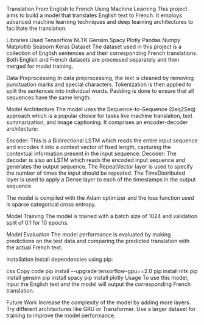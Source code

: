 Translation From English to French Using Machine Learning
This project aims to build a model that translates English text to French. It employs advanced machine learning techniques and deep learning architectures to facilitate the translation.

Libraries Used
Tensorflow
NLTK
Gensim
Spacy
Plotly
Pandas
Numpy
Matplotlib
Seaborn
Keras
Dataset
The dataset used in this project is a collection of English sentences and their corresponding French translations. Both English and French datasets are processed separately and then merged for model training.

Data Preprocessing
In data preprocessing, the text is cleaned by removing punctuation marks and special characters. Tokenization is then applied to split the sentences into individual words. Padding is done to ensure that all sequences have the same length.

Model Architecture
The model uses the Sequence-to-Sequence (Seq2Seq) approach which is a popular choice for tasks like machine translation, text summarization, and image captioning. It comprises an encoder-decoder architecture:

Encoder: This is a Bidirectional LSTM which reads the entire input sequence and encodes it into a context vector of fixed length, capturing the contextual information present in the input sequence.
Decoder: The decoder is also an LSTM which reads the encoded input sequence and generates the output sequence.
The RepeatVector layer is used to specify the number of times the input should be repeated. The TimeDistributed layer is used to apply a Dense layer to each of the timestamps in the output sequence.

The model is compiled with the Adam optimizer and the loss function used is sparse categorical cross entropy.

Model Training
The model is trained with a batch size of 1024 and validation split of 0.1 for 10 epochs.

Model Evaluation
The model performance is evaluated by making predictions on the test data and comparing the predicted translation with the actual French text.

Installation
Install dependencies using pip:

css
Copy code
pip install --upgrade tensorflow-gpu==2.0
pip install nltk
pip install gensim
pip install spacy
pip install plotly
Usage
To use this model, input the English text and the model will output the corresponding French translation.

Future Work
Increase the complexity of the model by adding more layers.
Try different architectures like GRU or Transformer.
Use a larger dataset for training to improve the model performance.
